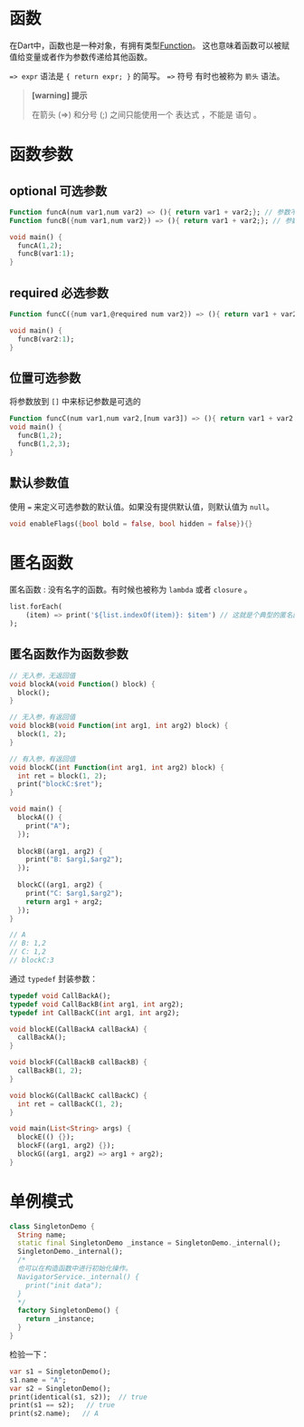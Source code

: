 
# 函数

在Dart中，函数也是一种对象，有拥有类型[Function](https://api.dartlang.org/stable/dart-core/Function-class.html)。 这也意味着函数可以被赋值给变量或者作为参数传递给其他函数。

`=> expr` 语法是 `{ return expr; }` 的简写。 `=>` 符号 有时也被称为 `箭头` 语法。

> **[warning] 提示**
>
> 在箭头 (=>) 和分号 (;) 之间只能使用一个 表达式 ，不能是 语句 。 

# 函数参数

## optional 可选参数

```dart
Function funcA(num var1,num var2) => (){ return var1 + var2;}; // 参数不可缺少
Function funcB({num var1,num var2}) => (){ return var1 + var2;}; // 参数可选

void main() {
  funcA(1,2);
  funcB(var1:1);
}
```

## required 必选参数

```dart
Function funcC({num var1,@required num var2}) => (){ return var1 + var2;}; // var2参数必须传入。

void main() {
  funcB(var2:1);
}
```

## 位置可选参数

将参数放到 `[]` 中来标记参数是可选的

```dart
Function funcC(num var1,num var2,[num var3]) => (){ return var1 + var2 + var3;};
void main() {
  funcB(1,2);
  funcB(1,2,3);
}
```

## 默认参数值

使用 `=` 来定义可选参数的默认值。如果没有提供默认值，则默认值为 `null`。

```dart
void enableFlags({bool bold = false, bool hidden = false}){}
```

# 匿名函数

匿名函数 : 没有名字的函数。有时候也被称为 `lambda` 或者 `closure` 。

```dart
list.forEach(
    (item) => print('${list.indexOf(item)}: $item') // 这就是个典型的匿名函数
);
```

## 匿名函数作为函数参数

```dart
// 无入参，无返回值
void blockA(void Function() block) {
  block();
}

// 无入参，有返回值
void blockB(void Function(int arg1, int arg2) block) {
  block(1, 2);
}

// 有入参，有返回值
void blockC(int Function(int arg1, int arg2) block) {
  int ret = block(1, 2);
  print("blockC:$ret");
}

void main() {
  blockA(() {
    print("A");
  });
  
  blockB((arg1, arg2) {
    print("B: $arg1,$arg2");
  });
  
  blockC((arg1, arg2) {
    print("C: $arg1,$arg2");
    return arg1 + arg2;
  });
}

// A
// B: 1,2
// C: 1,2
// blockC:3
```

通过 `typedef` 封装参数：

```dart
typedef void CallBackA();
typedef void CallBackB(int arg1, int arg2);
typedef int CallBackC(int arg1, int arg2);

void blockE(CallBackA callBackA) {
  callBackA();
}

void blockF(CallBackB callBackB) {
  callBackB(1, 2);
}

void blockG(CallBackC callBackC) {
  int ret = callBackC(1, 2);
}

void main(List<String> args) {
  blockE(() {});
  blockF((arg1, arg2) {});
  blockG((arg1, arg2) => arg1 + arg2);
}
```

# 单例模式

```dart
class SingletonDemo {
  String name;
  static final SingletonDemo _instance = SingletonDemo._internal();
  SingletonDemo._internal();
  /*
  也可以在构造函数中进行初始化操作。
  NavigatorService._internal() {
    print("init data");
  }
  */
  factory SingletonDemo() {
    return _instance;
  }
}
```

检验一下：

```dart
var s1 = SingletonDemo();
s1.name = "A";
var s2 = SingletonDemo();
print(identical(s1, s2));  // true
print(s1 == s2);   // true
print(s2.name);   // A
```

































